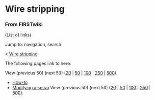 # Wire stripping

### From FIRSTwiki

(List of links)

Jump to: navigation, search

&lt; [Wire stripping](/index.php?title=Wire_stripping&redirect=no "Wire
stripping" )  

The following pages link to here:

View (previous 50) (next 50)
([20](/index.php?title=Special:Whatlinkshere/Wire_stripping&limit=20&from=0
"Special:Whatlinkshere/Wire stripping" ) |
[50](/index.php?title=Special:Whatlinkshere/Wire_stripping&limit=50&from=0
"Special:Whatlinkshere/Wire stripping" ) |
[100](/index.php?title=Special:Whatlinkshere/Wire_stripping&limit=100&from=0
"Special:Whatlinkshere/Wire stripping" ) |
[250](/index.php?title=Special:Whatlinkshere/Wire_stripping&limit=250&from=0
"Special:Whatlinkshere/Wire stripping" ) |
[500](/index.php?title=Special:Whatlinkshere/Wire_stripping&limit=500&from=0
"Special:Whatlinkshere/Wire stripping" )).

  * [How-to](How-to "How-to" )
  * [Modifying a servo](Modifying_a_servo "Modifying a servo" )
View (previous 50) (next 50)
([20](/index.php?title=Special:Whatlinkshere/Wire_stripping&limit=20&from=0
"Special:Whatlinkshere/Wire stripping" ) |
[50](/index.php?title=Special:Whatlinkshere/Wire_stripping&limit=50&from=0
"Special:Whatlinkshere/Wire stripping" ) |
[100](/index.php?title=Special:Whatlinkshere/Wire_stripping&limit=100&from=0
"Special:Whatlinkshere/Wire stripping" ) |
[250](/index.php?title=Special:Whatlinkshere/Wire_stripping&limit=250&from=0
"Special:Whatlinkshere/Wire stripping" ) |
[500](/index.php?title=Special:Whatlinkshere/Wire_stripping&limit=500&from=0
"Special:Whatlinkshere/Wire stripping" )).

